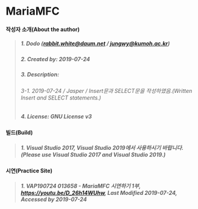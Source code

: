 # MariaMFC
#### 작성자 소개(About the author)
> ##### 1. Dodo (rabbit.white@daum.net / jungwy@kumoh.ac.kr)
> ##### 2. Created by: 2019-07-24
> ##### 3. Description: 
> ###### 3-1. 2019-07-24 / Jasper / Insert문과 SELECT문을 작성하였음.(Written Insert and SELECT statements.)
> ##### 4. License: GNU License v3


#### 빌드(Build)
> ##### 1. Visual Studio 2017, Visual Studio 2019에서 사용하시기 바랍니다.(Please use Visual Studio 2017 and Visual Studio 2019.)

#### 시연(Practice Site)
> ##### 1. VAP190724 013658 - MariaMFC 시연하기 1부, https://youtu.be/D_26h14WUhw, Last Modified 2019-07-24, Accessed by 2019-07-24
